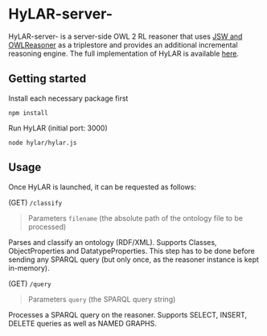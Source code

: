 # HyLAR-server- # 

HyLAR-server- is a server-side OWL 2 RL reasoner that uses [JSW and OWLReasoner](https://code.google.com/p/owlreasoner/) as a triplestore and provides an additional incremental reasoning engine. The full implementation of HyLAR is available [here](https://github.com/ucbl/HyLAR).

## Getting started ##

Install each necessary package first

`npm install`

Run HyLAR (initial port: 3000)

`node hylar/hylar.js`

## Usage ##

Once HyLAR is launched, it can be requested as follows:

(GET) `/classify`
> Parameters
`filename` (the absolute path of the ontology file to be processed)

Parses and classify an ontology (RDF/XML). Supports Classes, ObjectProperties and DatatypeProperties. This step has to be done before sending any SPARQL query (but only once, as the reasoner instance is kept in-memory).

(GET) `/query`
> Parameters
`query` (the SPARQL query string)

Processes a SPARQL query on the reasoner. Supports SELECT, INSERT, DELETE queries as well as NAMED GRAPHS.

